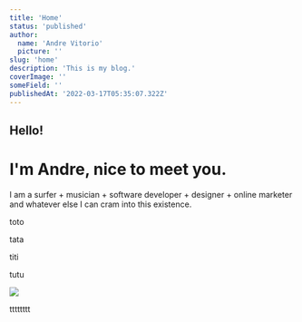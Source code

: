 ```yaml
---
title: 'Home'
status: 'published'
author:
  name: 'Andre Vitorio'
  picture: ''
slug: 'home'
description: 'This is my blog.'
coverImage: ''
someField: ''
publishedAt: '2022-03-17T05:35:07.322Z'
---
```


## Hello!

# I'm Andre, nice to meet you.

I am a surfer + musician + software developer + designer + online marketer and whatever else I can cram into this existence.

toto

tata

titi

tutu



![](/images/nordic_wallpaper_2-5ad6742f-8cf9-45d7-b811-2f4626f87e97.jpg)

tttttttt

